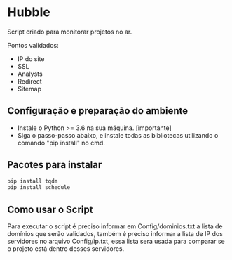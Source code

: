 # Hubble

Script criado para monitorar projetos no ar.

Pontos validados:

* IP do site
* SSL
* Analysts
* Redirect
* Sitemap

## Configuração e preparação do ambiente

* Instale o Python >= 3.6 na sua máquina. [importante]
* Siga o passo-passo abaixo, e instale todas as bibliotecas utilizando o comando "pip install" no cmd.


## Pacotes para instalar

```bash
pip install tqdm
pip install schedule
```

## Como usar o Script
Para executar o script é preciso informar em Config/dominios.txt a lista de domínios que serão validados, também é preciso informar a lista de IP dos servidores no arquivo Config/ip.txt, essa lista sera usada para comparar se o projeto está dentro desses servidores.